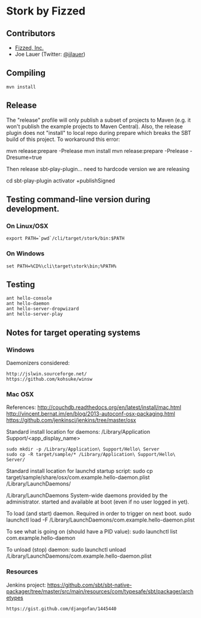 Stork by Fizzed
=======================================

## Contributors

 - [Fizzed, Inc.](http://fizzed.co)
 - Joe Lauer (Twitter: [@jjlauer](http://twitter.com/jjlauer))

## Compiling

    mvn install

## Release
    
The "release" profile will only publish a subset of projects to Maven (e.g.
it won't publish the example projects to Maven Central). Also, the release plugin
does not "install" to local repo during prepare which breaks the SBT build
of this project. To workaround this error:

mvn release:prepare -Prelease
mvn install
mvn release:prepare -Prelease -Dresume=true

Then release sbt-play-plugin... need to hardcode version we are releasing

cd sbt-play-plugin
activator +publishSigned

## Testing command-line version during development.

### On Linux/OSX

    export PATH=`pwd`/cli/target/stork/bin:$PATH

### On Windows

    set PATH=%CD%\cli\target\stork\bin;%PATH%

## Testing

    ant hello-console
    ant hello-daemon
    ant hello-server-dropwizard
    ant hello-server-play


## Notes for target operating systems

### Windows

Daemonizers considered:

	http://jslwin.sourceforge.net/
	https://github.com/kohsuke/winsw

### Mac OSX

References:
    http://couchdb.readthedocs.org/en/latest/install/mac.html
    http://vincent.bernat.im/en/blog/2013-autoconf-osx-packaging.html
    https://github.com/jenkinsci/jenkins/tree/master/osx

Standard install location for daemons:
    /Library/Application Support/<app_display_name>

    sudo mkdir -p /Library/Application\ Support/Hello\ Server
    sudo cp -R target/sample/* /Library/Application\ Support/Hello\ Server/

Standard install location for launchd startup script:
    sudo cp target/sample/share/osx/com.example.hello-daemon.plist /Library/LaunchDaemons/

/Library/LaunchDaemons System-wide daemons provided by the administrator.
started and available at boot (even if no user logged in yet).
    
To load (and start) daemon. Required in order to trigger on next boot.
    sudo launchctl load -F /Library/LaunchDaemons/com.example.hello-daemon.plist

To see what is going on (should have a PID value):
    sudo launchctl list com.example.hello-daemon

To unload (stop) daemon:
    sudo launchctl unload /Library/LaunchDaemons/com.example.hello-daemon.plist

### Resources

Jenkins project:
	https://github.com/sbt/sbt-native-packager/tree/master/src/main/resources/com/typesafe/sbt/packager/archetypes

	https://gist.github.com/djangofan/1445440
